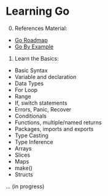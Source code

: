 # Learning Go

0. References Material:

- [Go Roadmap](https://roadmap.sh/golang)
- [Go By Example](https://gobyexample.com/)

1. Learn the Basics:

- Basic Syntax
- Variable and declaration
- Data Types
- For Loop
- Range
- If, switch statements
- Errors, Panic, Recover
- Conditionals
- Functions, multiple/named returns
- Packages, imports and exports
- Type Casting
- Type Inference
- Arrays
- Slices
- Maps
- make()
- Structs

... (in progress)

